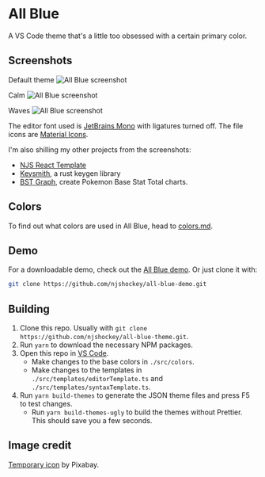 # All Blue

A VS Code theme that's a little too obsessed with a certain primary color.

## Screenshots

Default theme
![All Blue screenshot](https://raw.githubusercontent.com/njshockey/all-blue-theme/main/img/default-preview.png "All Blue screenshot")

Calm
![All Blue screenshot](https://raw.githubusercontent.com/njshockey/all-blue-theme/main/img/calm-preview.png "Calm screenshot")

Waves
![All Blue screenshot](https://raw.githubusercontent.com/njshockey/all-blue-theme/main/img/waves-preview.png "Waves screenshot")

The editor font used is [JetBrains Mono](https://www.jetbrains.com/lp/mono/)
with ligatures turned off.
The file icons are [Material Icons](https://marketplace.visualstudio.com/items?itemName=PKief.material-icon-theme).

I'm also shilling my other projects from the screenshots:

- [NJS React Template](https://github.com/njs-templates/njs-react)
- [Keysmith](https://github.com/njshockey/keysmith-rs), a rust keygen library
- [BST Graph](https://github.com/njshockey/bst-graph),
    create Pokemon Base Stat Total charts.

## Colors

To find out what colors are used in All Blue,
head to [colors.md](colors.md).

## Demo

For a downloadable demo, check out the [All Blue demo](https://github.com/njshockey/all-blue-demo).
Or just clone it with:

```bash
git clone https://github.com/njshockey/all-blue-demo.git
```

## Building

1. Clone this repo. Usually with `git clone https://github.com/njshockey/all-blue-theme.git`.
2. Run `yarn` to download the necessary NPM packages.
3. Open this repo in [VS Code](https://code.visualstudio.com/).
   - Make changes to the base colors in `./src/colors`.
   - Make changes to the templates in `./src/templates/editorTemplate.ts`
and `./src/templates/syntaxTemplate.ts`.
4. Run `yarn build-themes` to generate the JSON theme files
and press F5 to test changes.
    - Run `yarn build-themes-ugly` to build the themes without Prettier.
This should save you a few seconds.

## Image credit

[Temporary icon](https://www.pexels.com/photo/white-sailboat-on-water-273886/)
by Pixabay.
